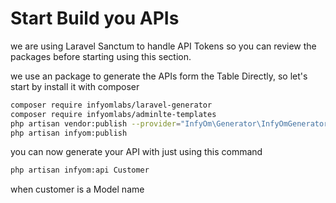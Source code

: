 # Start Build you APIs

we are using Laravel Sanctum to handle API Tokens so you can review the packages before starting using this section.

we use an package to generate the APIs form the Table Directly, so let's start by install it with composer

```bash
composer require infyomlabs/laravel-generator
composer require infyomlabs/adminlte-templates
php artisan vendor:publish --provider="InfyOm\Generator\InfyOmGeneratorServiceProvider"
php artisan infyom:publish
```

you can now generate your API with just using this command

```bash
php artisan infyom:api Customer
```

when customer is a Model name
